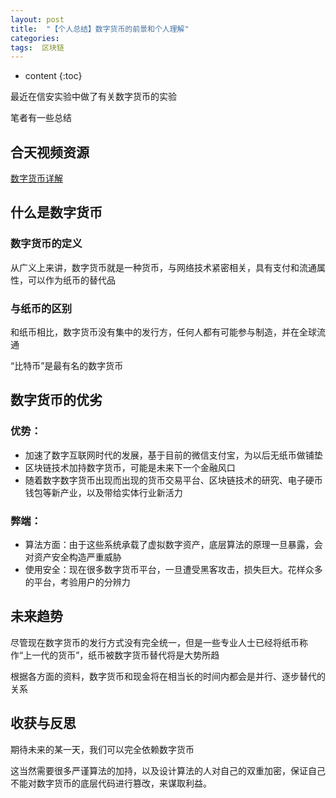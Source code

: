 ```yaml
---
layout: post
title:  "【个人总结】数字货币的前景和个人理解"
categories: 
tags:  区块链
---
```


* content
{:toc}


最近在信安实验中做了有关数字货币的实验

笔者有一些总结

## 合天视频资源

[数字货币详解](https://www.hetianlab.com/expc.do?ce=24b6779c-82d2-4af7-a135-c5361f38059c)

## 什么是数字货币

### 数字货币的定义

从广义上来讲，数字货币就是一种货币，与网络技术紧密相关，具有支付和流通属性，可以作为纸币的替代品

### 与纸币的区别

和纸币相比，数字货币没有集中的发行方，任何人都有可能参与制造，并在全球流通

“比特币”是最有名的数字货币

## 数字货币的优劣

### 优势：

* 加速了数字互联网时代的发展，基于目前的微信支付宝，为以后无纸币做铺垫
* 区块链技术加持数字货币，可能是未来下一个金融风口
* 随着数字数字货币出现而出现的货币交易平台、区块链技术的研究、电子硬币钱包等新产业，以及带给实体行业新活力

### 弊端：

* 算法方面：由于这些系统承载了虚拟数字资产，底层算法的原理一旦暴露，会对资产安全构造严重威胁
* 使用安全：现在很多数字货币平台，一旦遭受黑客攻击，损失巨大。花样众多的平台，考验用户的分辨力

## 未来趋势

尽管现在数字货币的发行方式没有完全统一，但是一些专业人士已经将纸币称作“上一代的货币”，纸币被数字货币替代将是大势所趋

根据各方面的资料，数字货币和现金将在相当长的时间内都会是并行、逐步替代的关系

## 收获与反思

期待未来的某一天，我们可以完全依赖数字货币

这当然需要很多严谨算法的加持，以及设计算法的人对自己的双重加密，保证自己不能对数字货币的底层代码进行篡改，来谋取利益。